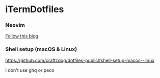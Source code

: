 # iTermDotfiles

### Neovim
[Follow this blog](https://blog.inkdrop.app/how-to-set-up-neovim-0-5-modern-plugins-lsp-treesitter-etc-542c3d9c9887)

### Shell setup (macOS & Linux)
https://github.com/craftzdog/dotfiles-public#shell-setup-macos--linux

I don't use ghq or peco
